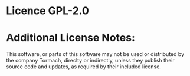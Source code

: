 # Licence GPL-2.0

# Additional License Notes:

This software, or parts of this software
may not be used or distributed by the company Tormach, direclty or indirectly, 
unless they publish their source code and updates, as required by their included license.

